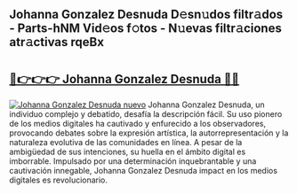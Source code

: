 ## Johanna Gonzalez Desnuda D𝚎sn𝚞dos filtr𝚊dos - Parts-hNM Vid𝚎os f𝚘tos - N𝚞evas filtr𝚊ciones atr𝚊ctivas rqeBx

# <h2><a href="http://mbbhab.tromn.icu/?c=Johanna+Gonzalez+Desnuda">🔗👉👉👉 Johanna Gonzalez Desnuda 🔗🔗</a></h2>

[![Johanna Gonzalez Desnuda nuevo](https://i.imgur.com/pEAQMta.gif)](http://mbbhab.tromn.icu/?c=Johanna+Gonzalez+Desnuda)
Johanna Gonzalez Desnuda, un individuo complejo y debatido, desafía la descripción fácil. Su uso pionero de los medios digitales ha cautivado y enfurecido a los observadores, provocando debates sobre la expresión artística, la autorrepresentación y la naturaleza evolutiva de las comunidades en línea. A pesar de la ambigüedad de sus intenciones, su huella en el ámbito digital es imborrable. Impulsado por una determinación inquebrantable y una cautivación innegable, Johanna Gonzalez Desnuda impact en los medios digitales es revolucionario.
